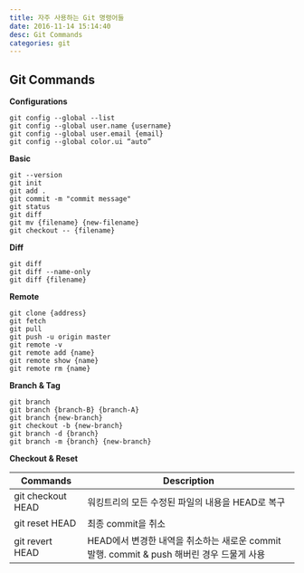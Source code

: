 ```yaml
---
title: 자주 사용하는 Git 명령어들
date: 2016-11-14 15:14:40
desc: Git Commands
categories: git
---
```



## Git Commands

**Configurations**

```
git config --global --list
git config --global user.name {username} 
git config --global user.email {email}
git config --global color.ui “auto”
``` 

**Basic**

```
git --version
git init
git add .
git commit -m "commit message"
git status
git diff
git mv {filename} {new-filename}
git checkout -- {filename}
```

**Diff**

```
git diff 
git diff --name-only 
git diff {filename}
```

**Remote**

```
git clone {address}
git fetch
git pull
git push -u origin master
git remote -v
git remote add {name}
git remote show {name}
git remote rm {name}
```

**Branch & Tag**

```
git branch
git branch {branch-B} {branch-A}
git branch {new-branch}
git checkout -b {new-branch}
git branch -d {branch}
git branch -m {branch} {new-branch}
```
**Checkout & Reset**

Commands | Description
--|--
git checkout HEAD | 워킹트리의 모든 수정된 파일의 내용을 HEAD로 복구
git reset HEAD | 최종 commit을 취소
git revert HEAD | HEAD에서 변경한 내역을 취소하는 새로운 commit 발행. commit & push 해버린 경우 드물게 사용

